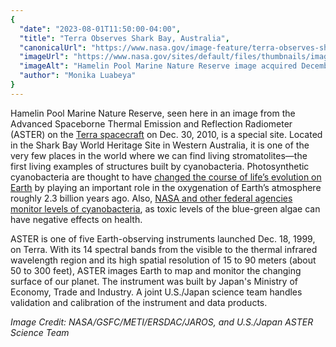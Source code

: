 ```yaml
---
{
  "date": "2023-08-01T11:50:00-04:00",
  "title": "Terra Observes Shark Bay, Australia",
  "canonicalUrl": "https://www.nasa.gov/image-feature/terra-observes-shark-bay-australia",
  "imageUrl": "https://www.nasa.gov/sites/default/files/thumbnails/image/gsfc_20171208_archive_e001530orig.jpg",
  "imageAlt": "Hamelin Pool Marine Nature Reserve image acquired December 30, 2010.",
  "author": "Monika Luabeya"
}
---
```


Hamelin Pool Marine Nature Reserve, seen here in an image from the Advanced Spaceborne Thermal Emission and Reflection Radiometer (ASTER) on the [Terra spacecraft](https://www.nasa.gov/mission_pages/terra/spacecraft/index.html) on Dec. 30, 2010, is a special site. Located in the Shark Bay World Heritage Site in Western Australia, it is one of the very few places in the world where we can find living stromatolites—the first living examples of structures built by cyanobacteria. Photosynthetic cyanobacteria are thought to have [changed the course of life’s evolution on Earth](https://astrobiology.nasa.gov/news/evolutionary-history-of-photosynthetic-cyanobacteria/) by playing an important role in the oxygenation of Earth’s atmosphere roughly 2.3 billion years ago. Also, [NASA and other federal agencies monitor levels of cyanobacteria](https://www.nasa.gov/feature/goddard/2021/nasa-releases-new-dataset-of-cyanobacteria-in-over-2300-lakes-in-the-us), as toxic levels of the blue-green algae can have negative effects on health.

ASTER is one of five Earth-observing instruments launched Dec. 18, 1999, on Terra. With its 14 spectral bands from the visible to the thermal infrared wavelength region and its high spatial resolution of 15 to 90 meters (about 50 to 300 feet), ASTER images Earth to map and monitor the changing surface of our planet. The instrument was built by Japan's Ministry of Economy, Trade and Industry. A joint U.S./Japan science team handles validation and calibration of the instrument and data products.

_Image Credit: NASA/GSFC/METI/ERSDAC/JAROS, and U.S./Japan ASTER Science Team_
